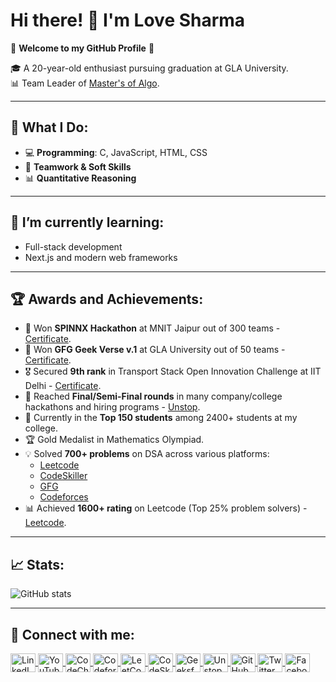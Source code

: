 # Hi there! 👋 I'm Love Sharma
🌟 **Welcome to my GitHub Profile** 🌟

🎓 A 20-year-old enthusiast pursuing graduation at GLA University.  
📊 Team Leader of [Master's of Algo](#).  

---

## 🔧 What I Do:
- 💻 **Programming**: C, JavaScript, HTML, CSS
- 🤝 **Teamwork & Soft Skills**  
- 📊 **Quantitative Reasoning**  

---

## 🌱 I’m currently learning:
- Full-stack development  
- Next.js and modern web frameworks  

---

## 🏆 Awards and Achievements:
- 🥇 Won **SPINNX Hackathon** at MNIT Jaipur out of 300 teams - [Certificate](https://drive.google.com/file/d/11sVGGPFQWpGwFFswrtvtqr8uLfcMWoJo/view?usp=sharing).
- 🥇 Won **GFG Geek Verse v.1** at GLA University out of 50 teams - [Certificate](https://drive.google.com/file/d/1_ZzwBcO62uxAiCdUkz8_l4FnUGEMr4bt/view?usp=sharing).
- 🎖️ Secured **9th rank** in Transport Stack Open Innovation Challenge at IIT Delhi - [Certificate](https://drive.google.com/file/d/1xYeogOp0__FAljYx-jBGSpLYFiuQmcVu/view?usp=sharing).
- 🎉 Reached **Final/Semi-Final rounds** in many company/college hackathons and hiring programs - [Unstop](https://unstop.com/u/lovesha2175).
- 🌟 Currently in the **Top 150 students** among 2400+ students at my college.
- 🏆 Gold Medalist in Mathematics Olympiad.
- 💡 Solved **700+ problems** on DSA across various platforms:  
  - [Leetcode](https://leetcode.com/u/lovesharmaup93/)  
  - [CodeSkiller](https://codeskiller.codingblocks.com/users/356244)  
  - [GFG](https://www.geeksforgeeks.org/user/ls860epys/)  
  - [Codeforces](https://codeforces.com/profile/ls8600914)
- 📊 Achieved **1600+ rating** on Leetcode (Top 25% problem solvers) - [Leetcode](https://leetcode.com/u/lovesharmaup93/).

---

## 📈 Stats:
![GitHub stats](https://github-readme-stats.vercel.app/api?username=lovesharma2005&show_icons=true&theme=radical)

---
## 🤝 Connect with me:

<a href="https://linkedin.com/in/love-sharma-26aa48348/" target="blank">
  <img align="center" src="https://raw.githubusercontent.com/rahuldkjain/github-profile-readme-generator/master/src/images/icons/Social/linked-in-alt.svg" alt="LinkedIn" height="30" width="40" />
</a>
<a href="https://www.youtube.co/@lovesharmaup93" target="blank">
  <img align="center" src="https://raw.githubusercontent.com/rahuldkjain/github-profile-readme-generator/master/src/images/icons/Social/youtube.svg" alt="YouTube" height="30" width="40" />
</a>
<a href="https://www.codechef.com/users/ls8600914" target="blank">
  <img align="center" src="https://cdn.jsdelivr.net/npm/simple-icons@3.1.0/icons/codechef.svg" alt="CodeChef" height="30" width="40" />
</a>
<a href="https://codeforces.com/profile/ls8600914" target="blank">
  <img align="center" src="https://raw.githubusercontent.com/rahuldkjain/github-profile-readme-generator/master/src/images/icons/Social/codeforces.svg" alt="Codeforces" height="30" width="40" />
</a>
<a href="https://leetcode.com/u/lovesharmaup93/" target="blank">
  <img align="center" src="https://raw.githubusercontent.com/rahuldkjain/github-profile-readme-generator/master/src/images/icons/Social/leet-code.svg" alt="LeetCode" height="30" width="40" />
</a>
<a href="https://codeskiller.codingblocks.com/users/356244" target="blank">
  <img align="center" src="https://raw.githubusercontent.com/rahuldkjain/github-profile-readme-generator/master/src/images/icons/Social/coding.svg" alt="CodeSkiller" height="30" width="40" />
</a>
<a href="https://www.geeksforgeeks.org/user/ls860epys/" target="blank">
  <img align="center" src="https://raw.githubusercontent.com/rahuldkjain/github-profile-readme-generator/master/src/images/icons/Social/geeks-for-geeks.svg" alt="GeeksforGeeks" height="30" width="40" />
</a>
<a href="https://unstop.com/u/lovesha2175" target="blank">
  <img align="center" src="https://raw.githubusercontent.com/rahuldkjain/github-profile-readme-generator/master/src/images/icons/Social/unstop.svg" alt="Unstop" height="30" width="40" />
</a>

<a href="https://github.com/lovesharma2005" target="blank">
  <img align="center" src="https://raw.githubusercontent.com/rahuldkjain/github-profile-readme-generator/master/src/images/icons/Social/github.svg" alt="GitHub" height="30" width="40" />
</a>
<a href="https://twitter.com/lovesharma" target="blank">
  <img align="center" src="https://raw.githubusercontent.com/rahuldkjain/github-profile-readme-generator/master/src/images/icons/Social/twitter.svg" alt="Twitter" height="30" width="40" />
</a>
<a href="https://facebook.com/lovesharma2005" target="blank">
  <img align="center" src="https://raw.githubusercontent.com/rahuldkjain/github-profile-readme-generator/master/src/images/icons/Social/facebook.svg" alt="Facebook" height="30" width="40" />
</a>

